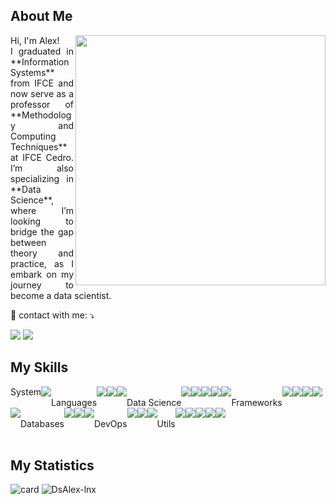 ## About Me
<img src="https://raw.githubusercontent.com/MicaelliMedeiros/micaellimedeiros/master/image/computer-illustration.png" min-width="400px" max-width="400px" width="400px" align="right">

<p align="justify"> 
  Hi, I'm Alex!
 <br>I graduated in **Information Systems** from IFCE and now serve as a professor of **Methodology and Computing Techniques** at IFCE Cedro. I’m also specializing in **Data Science**, where I’m looking to bridge the gap between theory and practice, as I embark on my journey to become a data scientist.
</p>

<p align="left">
  💌 contact with me: ⤵️
</p>

<p align="left">
  <a href="mailto:ds.alex.alves@gmail.com" alt="Gmail">
  <img src="https://img.shields.io/badge/-Gmail-FF0000?style=flat-square&labelColor=FF0000&logo=gmail&logoColor=white&link=LINK-DO-SEU-GMAIL" /></a>
  
  <a href="https://www.linkedin.com/in/alex-alves-8b0292220/" alt="LinkedIn">
  <img src="https://img.shields.io/badge/-Linkedin-0e76a8?style=flat-square&logo=Linkedin&logoColor=white&link=LINK-DO-SEU-LINKEDIN" /></a>
</p>

## My Skills
<!-- System -->
<div style="display: flex; flex-wrap: wrap;">
  System<br>
  <img src='https://img.shields.io/badge/Linux-FCC624.svg?style=for-the-badge&logo=Linux&logoColor=black'/>
  <br>Languages<br>
  <img src='https://img.shields.io/badge/Python-3776AB.svg?style=for-the-badge&logo=Python&logoColor=white'/>
  <img src='https://img.shields.io/badge/JavaScript-F7DF1E.svg?style=for-the-badge&logo=JavaScript&logoColor=black'/>
  <img src='https://img.shields.io/badge/TypeScript-3178C6.svg?style=for-the-badge&logo=TypeScript&logoColor=white'/>
  <br>Data Science<br>
  <img src='https://img.shields.io/badge/Jupyter-F37626.svg?style=for-the-badge&logo=Jupyter&logoColor=white'/>
  <img src='https://img.shields.io/badge/scikitlearn-F7931E.svg?style=for-the-badge&logo=scikit-learn&logoColor=white'/>
  <img src='https://img.shields.io/badge/Keras-D00000.svg?style=for-the-badge&logo=Keras&logoColor=white'/>
  <img src='https://img.shields.io/badge/NumPy-013243.svg?style=for-the-badge&logo=NumPy&logoColor=white'/>
  <img src='https://img.shields.io/badge/SciPy-8CAAE6.svg?style=for-the-badge&logo=SciPy&logoColor=white'/>
  <br>Frameworks<br>
  <img src='https://img.shields.io/badge/Django-092E20.svg?style=for-the-badge&logo=Django&logoColor=white'/>
  <img src='https://img.shields.io/badge/Flask-000000.svg?style=for-the-badge&logo=Flask&logoColor=white'/>
  <img src='https://img.shields.io/badge/Node.js-339933.svg?style=for-the-badge&logo=nodedotjs&logoColor=white'/>
  <img src='https://img.shields.io/badge/React-61DAFB.svg?style=for-the-badge&logo=React&logoColor=black'/>
  <img src='https://img.shields.io/badge/Angular-DD0031.svg?style=for-the-badge&logo=Angular&logoColor=white'/>
  <br>Databases<br>
  <img src='https://img.shields.io/badge/MySQL-4479A1.svg?style=for-the-badge&logo=MySQL&logoColor=white'/>
  <img src='https://img.shields.io/badge/PostgreSQL-4169E1.svg?style=for-the-badge&logo=PostgreSQL&logoColor=white'/>
  <img src='https://img.shields.io/badge/SQLite-003B57.svg?style=for-the-badge&logo=SQLite&logoColor=white'/>
  <br>DevOps<br>
  <img src='https://img.shields.io/badge/Git-F05032.svg?style=for-the-badge&logo=Git&logoColor=white'/>
  <img src='https://img.shields.io/badge/GitHub-181717.svg?style=for-the-badge&logo=GitHub&logoColor=white'/>
  <img src='https://img.shields.io/badge/Docker-2496ED.svg?style=for-the-badge&logo=Docker&logoColor=white'/>
  <br>Utils<br>
  <img src='https://img.shields.io/badge/Insomnia-4000BF.svg?style=for-the-badge&logo=Insomnia&logoColor=white'/>
  <img src='https://img.shields.io/badge/Pytest-0A9EDC.svg?style=for-the-badge&logo=Pytest&logoColor=white'/>
  <img src='https://img.shields.io/badge/Selenium-43B02A.svg?style=for-the-badge&logo=Selenium&logoColor=white'/>
  <img src='https://img.shields.io/badge/Trello-0052CC.svg?style=for-the-badge&logo=Trello&logoColor=white'/>
  <img src='https://img.shields.io/badge/Figma-F24E1E.svg?style=for-the-badge&logo=Figma&logoColor=white'/>
</div>
<br>

## My Statistics

![card](https://github-readme-stats.vercel.app/api?username=DsAlex-lnx&theme=radical&show_icons=true)
![DsAlex-lnx](https://github-readme-stats.vercel.app/api/top-langs/?username=DsAlex-lnx&hide=html&layout=compact&theme=radical)


